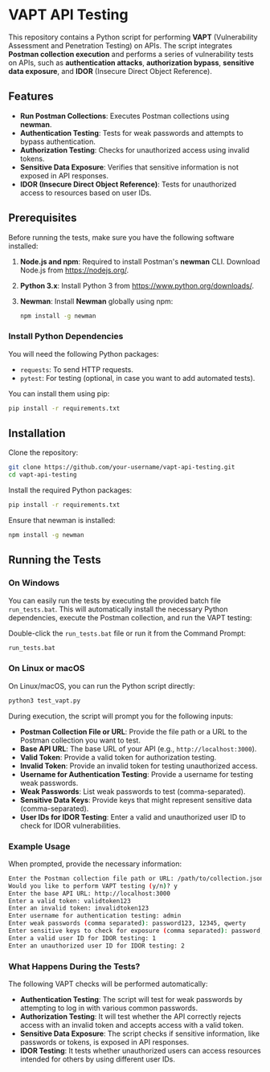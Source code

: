 # VAPT API Testing

This repository contains a Python script for performing **VAPT** (Vulnerability Assessment and Penetration Testing) on APIs. The script integrates **Postman collection execution** and performs a series of vulnerability tests on APIs, such as **authentication attacks**, **authorization bypass**, **sensitive data exposure**, and **IDOR** (Insecure Direct Object Reference).

## Features

- **Run Postman Collections**: Executes Postman collections using **newman**.
- **Authentication Testing**: Tests for weak passwords and attempts to bypass authentication.
- **Authorization Testing**: Checks for unauthorized access using invalid tokens.
- **Sensitive Data Exposure**: Verifies that sensitive information is not exposed in API responses.
- **IDOR (Insecure Direct Object Reference)**: Tests for unauthorized access to resources based on user IDs.

## Prerequisites

Before running the tests, make sure you have the following software installed:

1. **Node.js and npm**: Required to install Postman's **newman** CLI. Download Node.js from https://nodejs.org/.
2. **Python 3.x**: Install Python 3 from https://www.python.org/downloads/.
3. **Newman**: Install **Newman** globally using npm:

   ```bash
   npm install -g newman
   ```

### Install Python Dependencies

You will need the following Python packages:

- `requests`: To send HTTP requests.
- `pytest`: For testing (optional, in case you want to add automated tests).

You can install them using pip:

```bash
pip install -r requirements.txt
```

## Installation

Clone the repository:

```bash
git clone https://github.com/your-username/vapt-api-testing.git
cd vapt-api-testing
```

Install the required Python packages:

```bash
pip install -r requirements.txt
```

Ensure that newman is installed:

```bash
npm install -g newman
```

## Running the Tests

### On Windows

You can easily run the tests by executing the provided batch file `run_tests.bat`. This will automatically install the necessary Python dependencies, execute the Postman collection, and run the VAPT testing:

Double-click the `run_tests.bat` file or run it from the Command Prompt:

```bash
run_tests.bat
```

### On Linux or macOS

On Linux/macOS, you can run the Python script directly:

```bash
python3 test_vapt.py
```

During execution, the script will prompt you for the following inputs:

- **Postman Collection File or URL**: Provide the file path or a URL to the Postman collection you want to test.
- **Base API URL**: The base URL of your API (e.g., `http://localhost:3000`).
- **Valid Token**: Provide a valid token for authorization testing.
- **Invalid Token**: Provide an invalid token for testing unauthorized access.
- **Username for Authentication Testing**: Provide a username for testing weak passwords.
- **Weak Passwords**: List weak passwords to test (comma-separated).
- **Sensitive Data Keys**: Provide keys that might represent sensitive data (comma-separated).
- **User IDs for IDOR Testing**: Enter a valid and unauthorized user ID to check for IDOR vulnerabilities.

### Example Usage

When prompted, provide the necessary information:

```bash
Enter the Postman collection file path or URL: /path/to/collection.json
Would you like to perform VAPT testing (y/n)? y
Enter the base API URL: http://localhost:3000
Enter a valid token: validtoken123
Enter an invalid token: invalidtoken123
Enter username for authentication testing: admin
Enter weak passwords (comma separated): password123, 12345, qwerty
Enter sensitive keys to check for exposure (comma separated): password, token
Enter a valid user ID for IDOR testing: 1
Enter an unauthorized user ID for IDOR testing: 2
```

### What Happens During the Tests?

The following VAPT checks will be performed automatically:

- **Authentication Testing**: The script will test for weak passwords by attempting to log in with various common passwords.
- **Authorization Testing**: It will test whether the API correctly rejects access with an invalid token and accepts access with a valid token.
- **Sensitive Data Exposure**: The script checks if sensitive information, like passwords or tokens, is exposed in API responses.
- **IDOR Testing**: It tests whether unauthorized users can access resources intended for others by using different user IDs.
